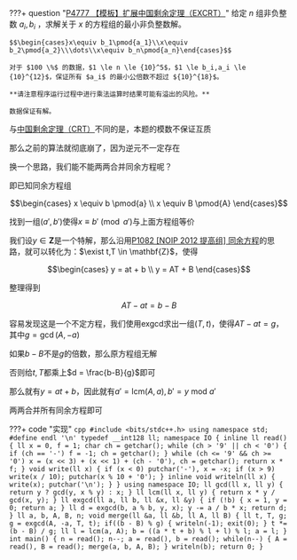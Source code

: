 ???+ question "[P4777 【模板】扩展中国剩余定理（EXCRT）](https://www.luogu.com.cn/problem/P4777)"
    给定 $n$ 组非负整数 $a_i, b_i$ ，求解关于 $x$ 的方程组的最小非负整数解。

    $$\begin{cases}x\equiv b_1\pmod{a_1}\\x\equiv b_2\pmod{a_2}\\\dots\\x\equiv b_n\pmod{a_n}\end{cases}$$

    对于 $100 \%$ 的数据，$1 \le n \le {10}^5$，$1 \le b_i,a_i \le {10}^{12}$，保证所有 $a_i$ 的最小公倍数不超过 ${10}^{18}$。

    **请注意程序运行过程中进行乘法运算时结果可能有溢出的风险。**

    数据保证有解。

与[中国剩余定理（CRT）](./中国剩余定理.md)不同的是，本题的模数不保证互质

那么之前的算法就彻底崩了，因为逆元不一定存在

换一个思路，我们能不能两两合并同余方程呢？

即已知同余方程组

$$\begin{cases}
    x \equiv b \pmod{a} \\
    x \equiv B \pmod{A}
\end{cases}$$

找到一组$(a',b')$使得$x \equiv b' \pmod{a'}$与上面方程组等价

我们设$y \in \mathbf{Z}$是一个特解，那么沿用[P1082 [NOIP 2012 提高组] 同余方程](https://www.luogu.com.cn/problem/P1082)的思路，就可以转化为：$\exist t,T \in \mathbf{Z}$，使得

$$\begin{cases}
    y = at + b \\
    y = AT + B
\end{cases}$$

整理得到

$$AT - at = b - B$$

容易发现这是一个不定方程，我们使用exgcd求出一组$(T,t)$，使得$AT - at = g$，其中$g = \gcd(A, -a)$

如果$b-B$不是$g$的倍数，那么原方程组无解

否则给$t,T$都乘上$d = \frac{b-B}{g}$即可

那么就有$y = at + b$，因此就有$a' = \text{lcm}(A,a), b' = y \ \text{mod} \ a'$

两两合并所有同余方程即可

???+ code "实现"
    ```cpp
    #include <bits/stdc++.h>
    using namespace std;
    #define endl '\n'
    typedef __int128 ll;
    namespace IO
    {
        inline ll read()
        {
            ll x = 0, f = 1;
            char ch = getchar();
            while (ch > '9' || ch < '0')
            {
                if (ch == '-')
                    f = -1;
                ch = getchar();
            }
            while (ch <= '9' && ch >= '0')
                x = (x << 3) + (x << 1) + (ch - '0'), ch = getchar();
            return x * f;
        }
        void write(ll x)
        {
            if (x < 0)
                putchar('-'), x = -x;
            if (x > 9)
                write(x / 10);
            putchar(x % 10 + '0');
        }
        inline void writeln(ll x)
        {
            write(x);
            putchar('\n');
        }
    }
    using namespace IO;
    ll gcd(ll x, ll y) { return y ? gcd(y, x % y) : x; }
    ll lcm(ll x, ll y) { return x * y / gcd(x, y); }
    ll exgcd(ll a, ll b, ll &x, ll &y)
    {
        if (!b)
        {
            x = 1, y = 0;
            return a;
        }
        ll d = exgcd(b, a % b, y, x);
        y -= a / b * x;
        return d;
    }
    ll a, b, A, B, n;
    void merge(ll &a, ll &b, ll A, ll B)
    {
        ll t, T, g;
        g = exgcd(A, -a, T, t);
        if((b - B) % g)
        {
            writeln(-1);
            exit(0);
        }
        t *= (b - B) / g;
        ll l = lcm(a, A);
        b = ((a * t + b) % l + l) % l;
        a = l;
    }
    int main()
    {
        n = read();
        n--;
        a = read(), b = read();
        while(n--)
        {
            A = read(), B = read();
            merge(a, b, A, B);
        }
        writeln(b);
        return 0;
    }
    ```
